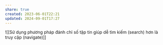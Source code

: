 ```yaml
---
share: true
created: 2023-06-01T22:21
updated: 2024-09-01T17:27
---
```

![[Sử dụng phương pháp đánh chỉ số tập tin giúp dễ tìm kiếm (search) hơn là truy cập (navigate)]]